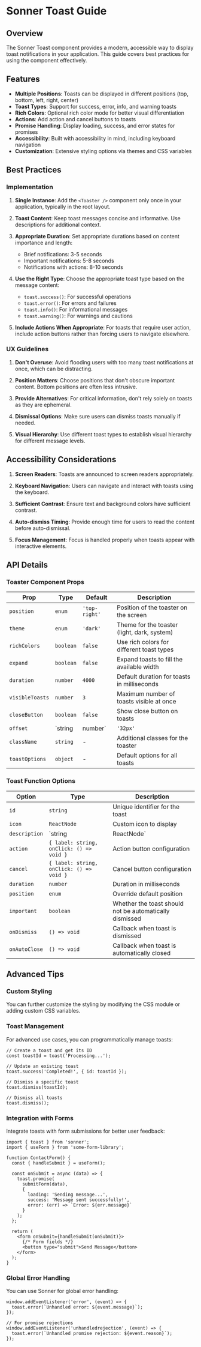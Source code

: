 # Sonner Toast Guide

## Overview

The Sonner Toast component provides a modern, accessible way to display toast notifications in your application. This guide covers best practices for using the component effectively.

## Features

- **Multiple Positions**: Toasts can be displayed in different positions (top, bottom, left, right, center)
- **Toast Types**: Support for success, error, info, and warning toasts
- **Rich Colors**: Optional rich color mode for better visual differentiation
- **Actions**: Add action and cancel buttons to toasts
- **Promise Handling**: Display loading, success, and error states for promises
- **Accessibility**: Built with accessibility in mind, including keyboard navigation
- **Customization**: Extensive styling options via themes and CSS variables

## Best Practices

### Implementation

1. **Single Instance**: Add the `<Toaster />` component only once in your application, typically in the root layout.

2. **Toast Content**: Keep toast messages concise and informative. Use descriptions for additional context.

3. **Appropriate Duration**: Set appropriate durations based on content importance and length:
   - Brief notifications: 3-5 seconds
   - Important notifications: 5-8 seconds
   - Notifications with actions: 8-10 seconds

4. **Use the Right Type**: Choose the appropriate toast type based on the message content:
   - `toast.success()`: For successful operations
   - `toast.error()`: For errors and failures
   - `toast.info()`: For informational messages
   - `toast.warning()`: For warnings and cautions

5. **Include Actions When Appropriate**: For toasts that require user action, include action buttons rather than forcing users to navigate elsewhere.

### UX Guidelines

1. **Don't Overuse**: Avoid flooding users with too many toast notifications at once, which can be distracting.

2. **Position Matters**: Choose positions that don't obscure important content. Bottom positions are often less intrusive.

3. **Provide Alternatives**: For critical information, don't rely solely on toasts as they are ephemeral.

4. **Dismissal Options**: Make sure users can dismiss toasts manually if needed.

5. **Visual Hierarchy**: Use different toast types to establish visual hierarchy for different message levels.

## Accessibility Considerations

1. **Screen Readers**: Toasts are announced to screen readers appropriately.

2. **Keyboard Navigation**: Users can navigate and interact with toasts using the keyboard.

3. **Sufficient Contrast**: Ensure text and background colors have sufficient contrast.

4. **Auto-dismiss Timing**: Provide enough time for users to read the content before auto-dismissal.

5. **Focus Management**: Focus is handled properly when toasts appear with interactive elements.

## API Details

### Toaster Component Props

| Prop | Type | Default | Description |
|------|------|---------|-------------|
| `position` | `enum` | `'top-right'` | Position of the toaster on the screen |
| `theme` | `enum` | `'dark'` | Theme for the toaster (light, dark, system) |
| `richColors` | `boolean` | `false` | Use rich colors for different toast types |
| `expand` | `boolean` | `false` | Expand toasts to fill the available width |
| `duration` | `number` | `4000` | Default duration for toasts in milliseconds |
| `visibleToasts` | `number` | `3` | Maximum number of toasts visible at once |
| `closeButton` | `boolean` | `false` | Show close button on toasts |
| `offset` | `string | number` | `'32px'` | Distance from the viewport edge |
| `className` | `string` | - | Additional classes for the toaster |
| `toastOptions` | `object` | - | Default options for all toasts |

### Toast Function Options

| Option | Type | Description |
|--------|------|-------------|
| `id` | `string` | Unique identifier for the toast |
| `icon` | `ReactNode` | Custom icon to display |
| `description` | `string | ReactNode` | Secondary text for the toast |
| `action` | `{ label: string, onClick: () => void }` | Action button configuration |
| `cancel` | `{ label: string, onClick: () => void }` | Cancel button configuration |
| `duration` | `number` | Duration in milliseconds |
| `position` | `enum` | Override default position |
| `important` | `boolean` | Whether the toast should not be automatically dismissed |
| `onDismiss` | `() => void` | Callback when toast is dismissed |
| `onAutoClose` | `() => void` | Callback when toast is automatically closed |

## Advanced Tips

### Custom Styling

You can further customize the styling by modifying the CSS module or adding custom CSS variables.

### Toast Management

For advanced use cases, you can programmatically manage toasts:

```tsx
// Create a toast and get its ID
const toastId = toast('Processing...');

// Update an existing toast
toast.success('Completed!', { id: toastId });

// Dismiss a specific toast
toast.dismiss(toastId);

// Dismiss all toasts
toast.dismiss();
```

### Integration with Forms

Integrate toasts with form submissions for better user feedback:

```tsx
import { toast } from 'sonner';
import { useForm } from 'some-form-library';

function ContactForm() {
  const { handleSubmit } = useForm();
  
  const onSubmit = async (data) => {
    toast.promise(
      submitForm(data),
      {
        loading: 'Sending message...',
        success: 'Message sent successfully!',
        error: (err) => `Error: ${err.message}`
      }
    );
  };
  
  return (
    <form onSubmit={handleSubmit(onSubmit)}>
      {/* Form fields */}
      <button type="submit">Send Message</button>
    </form>
  );
}
```

### Global Error Handling

You can use Sonner for global error handling:

```tsx
window.addEventListener('error', (event) => {
  toast.error(`Unhandled error: ${event.message}`);
});

// For promise rejections
window.addEventListener('unhandledrejection', (event) => {
  toast.error(`Unhandled promise rejection: ${event.reason}`);
});
```
